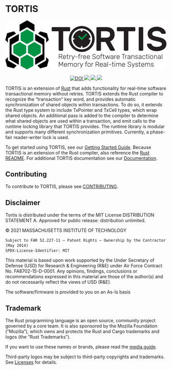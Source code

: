 # TORTIS

![image](logo.svg)

<div align="center">
    <a href="https://zenodo.org/badge/latestdoi/419032705">
        <img src="https://zenodo.org/badge/419032705.svg" alt="DOI">
    </a>
    <a href="https://ieeexplore.ieee.org/document/9622369">
        <img src="https://img.shields.io/badge/Publication-RTSS'21-success">
    </a>
    <a href="https://www.computer.org/csdl/proceedings-article/rtss/2021/280200z015/1z92iqAQ4xi">
        <img
        src="https://img.shields.io/badge/Award-Outstanding%20Paper%20Award-success">
    </a>
    <a href="https://dspace.mit.edu/handle/1721.1/129216">
        <img src="https://img.shields.io/badge/Thesis-MIT%20CSAIL%20M.Eng.-success">
    </a>
</div>


TORTIS is an extension of [Rust] that adds functionality for real-time software transactional memory without retries. TORTIS extends the Rust compiler to recognize the “transaction” key word, and provides automatic synchronization of shared objects within transactions.  To do so, it extends the Rust type system to include TxPointer and TxCell types, which wrap shared objects. An additional pass is added to the compiler to determine what shared objects are used within a transaction, and emit calls to the runtime locking library that TORTIS provides. The runtime library is modular and supports many different synchronization primitives. Currently, a phase-fair reader-writer lock is used.  

[Rust]: https://www.rust-lang.org

To get started using TORTIS, see our [Getting Started Guide](GettingStarted.md).
Because TORTIS is an extension of the Rust compiler, also reference the [Rust
README](RustREADME.md). For additional TORTIS documentation see our
[Documentation](DOCUMENTATION.md).

## Contributing

To contribute to TORTIS, please see [CONTRIBUTING](CONTRIBUTING.md).

## Disclaimer

Tortis is distributed under the terms of the MIT License
DISTRIBUTION STATEMENT A. Approved for public release: distribution unlimited.

© 2021 MASSACHUSETTS INSTITUTE OF TECHNOLOGY

    Subject to FAR 52.227-11 – Patent Rights – Ownership by the Contractor (May 2014)
    SPDX-License-Identifier: MIT

This material is based upon work supported by the Under Secretary of Defense (USD) for Research & Engineering (R&E) under Air Force Contract No. FA8702-15-D-0001. Any opinions, findings, conclusions or recommendations expressed in this material are those of the author(s) and do not necessarily reflect the views of USD (R&E).

The software/firmware is provided to you on an As-Is basis

## Trademark

The Rust programming language is an open source, community project governed
by a core team. It is also sponsored by the Mozilla Foundation (“Mozilla”),
which owns and protects the Rust and Cargo trademarks and logos
(the “Rust Trademarks”).

If you want to use these names or brands, please read the [media guide][media-guide].

Third-party logos may be subject to third-party copyrights and trademarks. See
[Licenses][policies-licenses] for details.

[media-guide]: https://www.rust-lang.org/policies/media-guide
[policies-licenses]: https://www.rust-lang.org/policies/licenses
